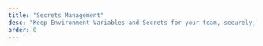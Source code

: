 ```yaml
---
title: "Secrets Management"
desc: "Keep Environment Variables and Secrets for your team, securely, in one place."
order: 0
---
```

<svg
    width="100%"
    height="100%"
    viewBox="0 0 24 24"
    fill="none"
    stroke-width="2"
    stroke-linecap="round"
    stroke-linejoin="round"
    class="feather feather-book stroke-ternary"
    ><path d="M4 19.5A2.5 2.5 0 0 1 6.5 17H20"></path><path
        d="M6.5 2H20v20H6.5A2.5 2.5 0 0 1 4 19.5v-15A2.5 2.5 0 0 1 6.5 2z"
    ></path>
</svg>
